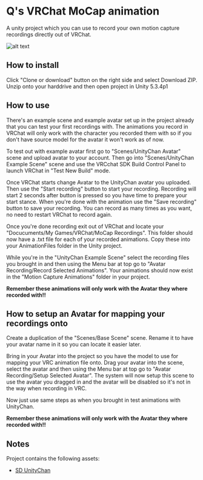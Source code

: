 Q's VRChat MoCap animation
============

A unity project which you can use to record your own motion capture recordings directly out of VRChat.


![alt text](Media/Example_Recording.gif)

## How to install
Click "Clone or download" button on the right side and select Download ZIP.
Unzip onto your harddrive and then open project in Unity 5.3.4p1

## How to use
There's an example scene and example avatar set up in the project already that you can test your first recordings with.
The animations you record in VRChat will only work with the character you recorded them with so if you don't have source model for
the avatar it won't work as of now.

To test out with example avatar first go to "Scenes/UnityChan Avatar" scene and upload avatar to your account.
Then go into "Scenes/UnityChan Example Scene" scene and use the VRCchat SDK Build Control Panel to launch VRChat in "Test New Build" mode.

Once VRChat starts change Avatar to the UnityChan avatar you uploaded.
Then use the "Start recording" button to start your recording. Recording will start 2 seconds after button is pressed so you have time to prepare your start stance.
When you're done with the animation use the "Save recording" button to save your recording. You can record as many times as you want, no need to restart VRChat to record again.

Once you're done recording exit out of VRChat and locate your "Docucuments/My Games/VRChat/MoCap Recordings".
This folder should now have a .txt file for each of your recorded animations. Copy these into your AnimationFiles folder in the Unity project.

While you're in the "UnityChan Example Scene" select the recording files you brought in and then using the Menu bar at top go to "Avatar Recording/Record Selected Animations".
Your animations should now exist in the "Motion Capture Animations" folder in your project.

**Remember these animations will only work with the Avatar they where recorded with!!**

## How to setup an Avatar for mapping your recordings onto
Create a duplication of the "Scenes/Base Scene" scene. Rename it to have your avatar name in it so you can locate it easier later.

Bring in your Avatar into the project so you have the model to use for mapping your VRC animation file onto.
Drag your avatar into the scene, select the avatar and then using the Menu bar at top go to "Avatar Recording/Setup Selected Avatar".
The system will now setup this scene to use the avatar you dragged in and the avatar will be disabled so it's not in the way when recording in VRC.

Now just use same steps as when you brought in test animations with UnityChan.

**Remember these animations will only work with the Avatar they where recorded with!!**

## Notes
Project contains the following assets:  
* <a href="http://unity-chan.com/">SD UnityChan</a>